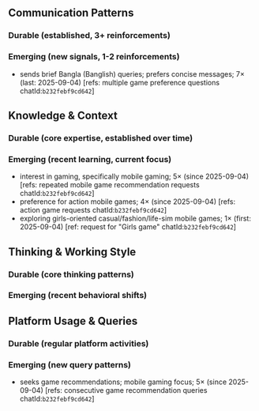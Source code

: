 ## Communication Patterns
### Durable (established, 3+ reinforcements)

### Emerging (new signals, 1-2 reinforcements)
- sends brief Bangla (Banglish) queries; prefers concise messages; 7× (last: 2025-09-04) [refs: multiple game preference questions chatId:`b232febf9cd642`]

## Knowledge & Context
### Durable (core expertise, established over time)

### Emerging (recent learning, current focus)
- interest in gaming, specifically mobile gaming; 5× (since 2025-09-04) [refs: repeated mobile game recommendation requests chatId:`b232febf9cd642`]
- preference for action mobile games; 4× (since 2025-09-04) [refs: action game requests chatId:`b232febf9cd642`]
- exploring girls-oriented casual/fashion/life-sim mobile games; 1× (first: 2025-09-04) [ref: request for "Girls game" chatId:`b232febf9cd642`]

## Thinking & Working Style
### Durable (core thinking patterns)

### Emerging (recent behavioral shifts)

## Platform Usage & Queries
### Durable (regular platform activities)

### Emerging (new query patterns)
- seeks game recommendations; mobile gaming focus; 5× (since 2025-09-04) [refs: consecutive game recommendation queries chatId:`b232febf9cd642`]